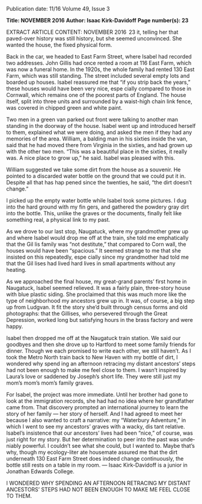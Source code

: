 Publication date: 11/16
Volume 49, Issue 3

**Title: NOVEMBER 2016**
**Author: Isaac Kirk-Davidoff**
**Page number(s): 23**

EXTRACT ARTICLE CONTENT:
NOVEMBER 2016
 23
it, telling her that paved-over history was still history, 
but she seemed unconvinced. She wanted the house, 
the fixed physical form.

Back in the car, we headed to East Farm Street, 
where Isabel had recorded two addresses. John Gillis 
had once rented a room at 116 East Farm, which was 
now a funeral home. In the 1920s, the whole family 
had rented 130 East Farm, which was still standing. 
The street included several empty lots and boarded up 
houses. Isabel reassured me that “if you strip back the 
years,” these houses would have been very nice, espe­
cially compared to those in Cornwall, which remains 
one of the poorest parts of England. The house itself, 
split into three units and surrounded by a waist-high 
chain link fence, was covered in chipped green and 
white paint.

Two men in a green van parked out front were 
talking to another man standing in the doorway of 
the house. Isabel went up and introduced herself to 
them, explained what we were doing, and asked the 
men if they had any memories of the area. William, a 
balding man in his sixties inside the van, said that he 
had moved there from Virginia in the sixties, and had 
grown up with the other two men.
 “This was a beautiful place in the sixties, it really 
was. A nice place to grow up,” he said. Isabel was 
pleased with this.

William suggested we take some dirt from the house as 
a souvenir. He pointed to a discarded water bottle on the 
ground that we could put it in. Despite all that has hap­
pened since the twenties, he said, “the dirt doesn’t change.”

I picked up the empty water bottle while Isabel took 
some pictures. I dug into the hard ground with my fin­
gers, and gathered the powdery gray dirt into the bottle. 
This, unlike the graves or the documents, finally felt 
like something real, a physical link to my past. 

As we drove to our last stop, Naugatuck, where my 
grandmother grew up and where Isabel would drop me 
off at the train, she told me emphatically that the Gil­
lis family was “not destitute,” that compared to Corn­
wall, the houses would have been “spacious.” It seemed 
strange to me that she insisted on this repeatedly, espe­
cially since my grandmother had told me that the Gil­
lises had lived hard lives in small apartments without 
any heating.

As we approached the final house, my great-grand­
parents’ first home in Naugatuck, Isabel seemed 
relieved. It was a fairly plain, three-story house with 
blue plastic siding. She proclaimed that this was much 
more like the type of neighborhood my ancestors grew 
up in. It was, of course, a big step up from Ludgvan. It 
fit the story she’d built through census forms and old 
photographs: that the Gillises, who persevered through 
the Great Depression, worked long but satisfying hours 
in the brass factory and were happy. 

Isabel then dropped me off at the Naugatuck train 
station. We said our goodbyes and then she drove up 
to Hartford to meet some family friends for dinner. 
Though we each promised to write each other, we still 
haven’t. As I took the Metro North train back to New 
Haven with my bottle of dirt, I wondered why spend­
ing an afternoon retracing my distant ancestors’ steps 
had not been enough to make me feel close to them. I 
wasn’t inspired by Laura’s love or saddened by Joseph’s 
short life. They were still just my mom’s mom’s mom’s 
family graves.

For Isabel, the project was more immediate. Until her 
brother had gone to look at the immigration records, 
she had had no idea where her grandfather came from. 
That discovery prompted an international journey to 
learn the story of her family — her story of herself. 
And I had agreed to meet her because I also wanted to 
craft a narrative: my “Waterbury Adventure,” in which 
I went to see my ancestors’ graves with a wacky, dis­
tant relative. Isabel’s insistence that our ancestors’ lives 
had been “nice,” of course, was just right for my story. 
But her determination to peer into the past was unde­
niably powerful. I couldn’t see what she could, but I 
wanted to. Maybe that’s why, though my ecology-liter­
ate housemate assured me that the dirt underneath 130 
East Farm Street does indeed change continuously, the 
bottle still rests on a table in my room.
— Isaac Kirk-Davidoff is a junior
in Jonathan Edwards College.


I WONDERED WHY SPENDING 
AN AFTERNOON RETRACING 
MY DISTANT ANCESTORS’ 
STEPS HAD NOT BEEN 
ENOUGH TO MAKE ME FEEL 
CLOSE TO THEM.